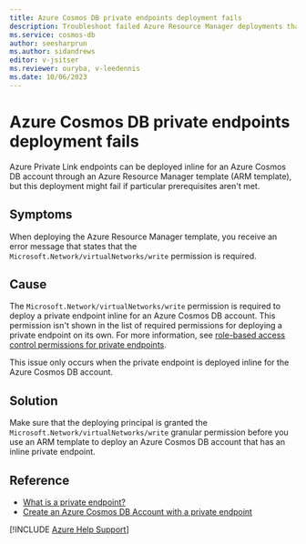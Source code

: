 ```yaml
---
title: Azure Cosmos DB private endpoints deployment fails
description: Troubleshoot failed Azure Resource Manager deployments that are related to private endpoints created inline for Azure Cosmos DB accounts.
ms.service: cosmos-db
author: seesharprun
ms.author: sidandrews
editor: v-jsitser
ms.reviewer: ouryba, v-leedennis
ms.date: 10/06/2023
---
```


# Azure Cosmos DB private endpoints deployment fails

Azure Private Link endpoints can be deployed inline for an Azure Cosmos DB account through an Azure Resource Manager template (ARM template), but this deployment might fail if particular prerequisites aren't met.

## Symptoms

When deploying the Azure Resource Manager template, you receive an error message that states that the `Microsoft.Network/virtualNetworks/write` permission is required.

## Cause

The `Microsoft.Network/virtualNetworks/write` permission is required to deploy a private endpoint inline for an Azure Cosmos DB account. This permission isn't shown in the list of required permissions for deploying a private endpoint on its own. For more information, see [role-based access control permissions for private endpoints](/azure/private-link/rbac-permissions#private-endpoint).

This issue only occurs when the private endpoint is deployed inline for the Azure Cosmos DB account.

## Solution

Make sure that the deploying principal is granted the `Microsoft.Network/virtualNetworks/write` granular permission before you use an ARM template to deploy an Azure Cosmos DB account that has an inline private endpoint.

## Reference

- [What is a private endpoint?](/azure/private-link/private-endpoint-overview)
- [Create an Azure Cosmos DB Account with a private endpoint](/samples/azure/azure-quickstart-templates/cosmosdb-private-endpoint/)

[!INCLUDE [Azure Help Support](../../includes/azure-help-support.md)]
